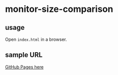 # monitor-size-comparison

## usage

Open `index.html` in a browser.

## sample URL

[GitHub Pages here](https://pexxad.github.io/monitor-size-comparison/?monitors=23.8_16%3A9_3840x2160%2C31.5_16%3A9_3840x2160%2C34_21%3A9_3440x1440%2C37.5_21%3A9_3840x1600%2C40_21%3A9_5120x2160%2C27_16%3A9_5120x2880)
